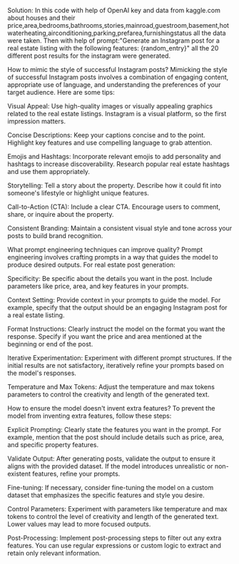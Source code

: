 Solution: In this code with help of OpenAI key and data from kaggle.com about houses and their price,area,bedrooms,bathrooms,stories,mainroad,guestroom,basement,hotwaterheating,airconditioning,parking,prefarea,furnishingstatus all the data were taken. Then with help of prompt:"Generate an Instagram post for a real estate listing with the following features: {random_entry}" all the 20 different post results for the instagram were generated.


How to mimic the style of successful Instagram posts?
Mimicking the style of successful Instagram posts involves a combination of engaging content, appropriate use of language, and understanding the preferences of your target audience. Here are some tips:

Visual Appeal: Use high-quality images or visually appealing graphics related to the real estate listings. Instagram is a visual platform, so the first impression matters.

Concise Descriptions: Keep your captions concise and to the point. Highlight key features and use compelling language to grab attention.

Emojis and Hashtags: Incorporate relevant emojis to add personality and hashtags to increase discoverability. Research popular real estate hashtags and use them appropriately.

Storytelling: Tell a story about the property. Describe how it could fit into someone's lifestyle or highlight unique features.

Call-to-Action (CTA): Include a clear CTA. Encourage users to comment, share, or inquire about the property.

Consistent Branding: Maintain a consistent visual style and tone across your posts to build brand recognition.

What prompt engineering techniques can improve quality?
Prompt engineering involves crafting prompts in a way that guides the model to produce desired outputs. For real estate post generation:

Specificity: Be specific about the details you want in the post. Include parameters like price, area, and key features in your prompts.

Context Setting: Provide context in your prompts to guide the model. For example, specify that the output should be an engaging Instagram post for a real estate listing.

Format Instructions: Clearly instruct the model on the format you want the response. Specify if you want the price and area mentioned at the beginning or end of the post.

Iterative Experimentation: Experiment with different prompt structures. If the initial results are not satisfactory, iteratively refine your prompts based on the model's responses.

Temperature and Max Tokens: Adjust the temperature and max tokens parameters to control the creativity and length of the generated text.

How to ensure the model doesn't invent extra features?
To prevent the model from inventing extra features, follow these steps:

Explicit Prompting: Clearly state the features you want in the prompt. For example, mention that the post should include details such as price, area, and specific property features.

Validate Output: After generating posts, validate the output to ensure it aligns with the provided dataset. If the model introduces unrealistic or non-existent features, refine your prompts.

Fine-tuning: If necessary, consider fine-tuning the model on a custom dataset that emphasizes the specific features and style you desire.

Control Parameters: Experiment with parameters like temperature and max tokens to control the level of creativity and length of the generated text. Lower values may lead to more focused outputs.

Post-Processing: Implement post-processing steps to filter out any extra features. You can use regular expressions or custom logic to extract and retain only relevant information.